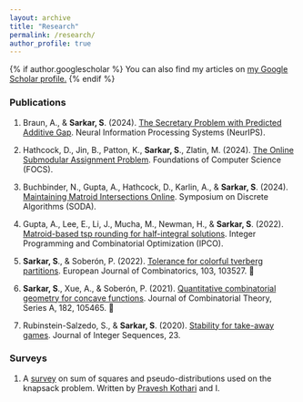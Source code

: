 ```yaml
---
layout: archive
title: "Research"
permalink: /research/
author_profile: true
---
```


{% if author.googlescholar %}
  You can also find my articles on <u><a href="{{author.googlescholar}}">my Google Scholar profile</a>.</u>
{% endif %}

### Publications

1. Braun, A.,  & **Sarkar, S**. (2024). [The Secretary Problem with Predicted Additive Gap](https://arxiv.org/abs/2409.20460). Neural Information Processing Systems (NeurIPS).

2. Hathcock, D., Jin, B., Patton, K., **Sarkar, S**., Zlatin, M. (2024). [The Online Submodular Assignment Problem](http://sherrysarkar.github.io/files/online-sap.pdf). Foundations of Computer Science (FOCS).

3. Buchbinder, N., Gupta, A., Hathcock, D., Karlin, A., & **Sarkar, S**. (2024). [Maintaining Matroid Intersections Online](https://arxiv.org/abs/2309.10214). Symposium on Discrete Algorithms (SODA).

4. Gupta, A., Lee, E., Li, J., Mucha, M., Newman, H., & **Sarkar, S**. (2022). [Matroid-based tsp rounding for half-integral solutions](https://arxiv.org/abs/2111.09290). Integer Programming and Combinatorial Optimization (IPCO).

5. **Sarkar, S**., & Soberón, P. (2022). [Tolerance for colorful tverberg partitions](https://doi.org/10.1016/j.ejc.2022.103527). European Journal of
Combinatorics, 103, 103527. 

6. **Sarkar, S**., Xue, A., & Soberón, P. (2021). [Quantitative combinatorial geometry for concave functions](10.1016/j.jcta.2021.105465). Journal of Combinatorial Theory, Series A, 182, 105465. 

7. Rubinstein-Salzedo, S., & **Sarkar, S**. (2020). [Stability for take-away games](https://cs.uwaterloo.ca/journals/JIS/VOL23/Rubinstein/rub3.html). Journal of Integer Sequences, 23.

### Surveys

1. A [survey](http://sherrysarkar.github.io/files/KnapsackSoS.pdf) on sum of squares and pseudo-distributions used on the knapsack problem. Written by [Pravesh Kothari](http://www.cs.cmu.edu/~praveshk/) and I.
